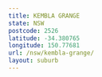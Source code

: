 ```yaml
---
title: KEMBLA GRANGE
state: NSW
postcode: 2526
latitude: -34.380765
longitude: 150.77681
url: /nsw/kembla-grange/
layout: suburb
---
```


